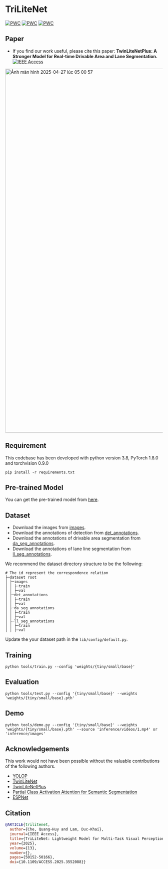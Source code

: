 # TriLiteNet

	
[![PWC](https://img.shields.io/endpoint.svg?url=https://paperswithcode.com/badge/trilitenet-lightweight-model-for-multi-task/traffic-object-detection-on-bdd100k-val)](https://paperswithcode.com/sota/traffic-object-detection-on-bdd100k-val?p=trilitenet-lightweight-model-for-multi-task)
[![PWC](https://img.shields.io/endpoint.svg?url=https://paperswithcode.com/badge/trilitenet-lightweight-model-for-multi-task/drivable-area-detection-on-bdd100k-val)](https://paperswithcode.com/sota/drivable-area-detection-on-bdd100k-val?p=trilitenet-lightweight-model-for-multi-task)
[![PWC](https://img.shields.io/endpoint.svg?url=https://paperswithcode.com/badge/trilitenet-lightweight-model-for-multi-task/lane-detection-on-bdd100k-val)](https://paperswithcode.com/sota/lane-detection-on-bdd100k-val?p=trilitenet-lightweight-model-for-multi-task)

## Paper

* If you find our work useful, please cite this paper: **TwinLiteNetPlus: A Stronger Model for Real-time Drivable Area and Lane Segmentation.** [![IEEE Access](https://img.shields.io/badge/IEEAccess)](https://ieeexplore.ieee.org/document/10930421)

<img width="1161" alt="Ảnh màn hình 2025-04-27 lúc 05 00 57" src="https://github.com/user-attachments/assets/b57d9590-b57d-475d-a93f-cfef960f9669" />


## Requirement

This codebase has been developed with python version 3.8, PyTorch 1.8.0 and torchvision 0.9.0

```setup
pip install -r requirements.txt
```



## Pre-trained Model
You can get the pre-trained model from <a href="https://drive.google.com/drive/folders/1wLZqemCxxzwiFeFUGY1zMaqcKoQLHFyK?usp=sharing">here</a>.


## Dataset
- Download the images from [images](https://bdd-data.berkeley.edu/).
- Download the annotations of detection from [det_annotations](https://drive.google.com/file/d/1Ge-R8NTxG1eqd4zbryFo-1Uonuh0Nxyl/view?usp=sharing). 
- Download the annotations of drivable area segmentation from [da_seg_annotations](https://drive.google.com/file/d/1xy_DhUZRHR8yrZG3OwTQAHhYTnXn7URv/view?usp=sharing). 
- Download the annotations of lane line segmentation from [ll_seg_annotations](https://drive.google.com/file/d/1lDNTPIQj_YLNZVkksKM25CvCHuquJ8AP/view?usp=sharing). 

We recommend the dataset directory structure to be the following:

```
# The id represent the correspondence relation
├─dataset root
│ ├─images
│ │ ├─train
│ │ ├─val
│ ├─det_annotations
│ │ ├─train
│ │ ├─val
│ ├─da_seg_annotations
│ │ ├─train
│ │ ├─val
│ ├─ll_seg_annotations
│ │ ├─train
│ │ ├─val
```

Update the your dataset path in the `lib/config/default.py`.

## Training

```shell
python tools/train.py --config 'weights/{tiny/small/base}'
```
## Evaluation

```shell
python tools/test.py --config '{tiny/small/base}' --weights 'weights/{tiny/small/base}.pth'
```
## Demo

```shell
python tools/demo.py --config '{tiny/small/base}' --weights 'weights/{tiny/small/base}.pth' --source 'inference/videos/1.mp4' or 'inference/images'
```


## Acknowledgements

This work would not have been possible without the valuable contributions of the following authors.


* [YOLOP](https://github.com/hustvl/YOLOP)
* [TwinLiteNet](https://github.com/chequanghuy/TwinLiteNet)
* [TwinLiteNetPlus](https://github.com/chequanghuy/TwinLiteNetPlus)
* [Partial Class Activation Attention for Semantic Segmentation](https://github.com/lsa1997/PCAA)
* [ESPNet](https://github.com/sacmehta/ESPNet)

## Citation

```BibTeX
@ARTICLE{trilitenet,
  author={Che, Quang-Huy and Lam, Duc-Khai},
  journal={IEEE Access}, 
  title={TriLiteNet: Lightweight Model for Multi-Task Visual Perception}, 
  year={2025},
  volume={13},
  number={},
  pages={50152-50166},
  doi={10.1109/ACCESS.2025.3552088}}

```

